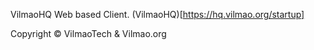 VilmaoHQ Web based Client.
(VilmaoHQ)[https://hq.vilmao.org/startup]























Copyright © VilmaoTech & Vilmao.org